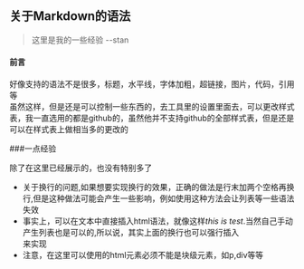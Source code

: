 ## 关于Markdown的语法 
 

> 这里是我的一些经验  --stan



#### 前言
好像支持的语法不是很多，标题，水平线，字体加粗，超链接，图片，代码，引用等  
虽然这样，但是还是可以控制一些东西的，去工具里的设置里面去，可以更改样式表，我一直选用的都是github的，虽然他并不支持github的全部样式表，但是还是可以在样式表上做相当多的更改的  


###一点经验

除了在这里已经展示的，也没有特别多了  

+ 关于换行的问题,如果想要实现换行的效果，正确的做法是行末加两个空格再换行,但是这种做法可能会产生一些影响，例如使用这种方法会让列表等一些语法失效
+ 事实上，可以在文本中直接插入html语法，就像这样<i>this is test</i>.当然自己手动产生列表也是可以的,所以说，其实上面的换行也可以强行插入<br/>来实现
+ 注意，在这里可以使用的html元素必须不能是块级元素，如p,div等等







  





